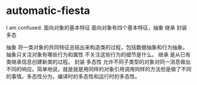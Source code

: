 # automatic-fiesta
I am confused.
面向对象的基本特征
面向对象有四个基本特征，抽象 继承 封装 多态

抽象 将一类对象的共同特征总结出来构造类的过程，包括数据抽象和行为抽象。抽象只关注对象有哪些行为和属性 不关注这些行为的细节是什么。
继承 是从已有类继承信息创建新类的过程。
封装
多态性 允许不同子类型的对象对同一消息做出不同的响应。简单地说，就是就是用同样的对象引用调用同样的方法但是做了不同的事情。多态性分为，编译时的多态性和运行时的多态性。

